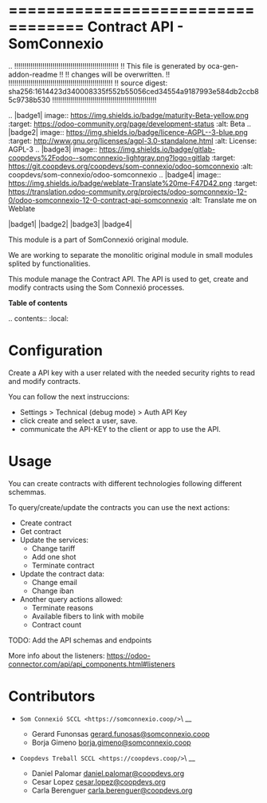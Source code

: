 ==================================
Contract API - SomConnexio
==================================

..
   !!!!!!!!!!!!!!!!!!!!!!!!!!!!!!!!!!!!!!!!!!!!!!!!!!!!
   !! This file is generated by oca-gen-addon-readme !!
   !! changes will be overwritten.                   !!
   !!!!!!!!!!!!!!!!!!!!!!!!!!!!!!!!!!!!!!!!!!!!!!!!!!!!
   !! source digest: sha256:1614423d340008335f552b55056ced34554a9187993e584db2ccb85c9738b530
   !!!!!!!!!!!!!!!!!!!!!!!!!!!!!!!!!!!!!!!!!!!!!!!!!!!!

.. |badge1| image:: https://img.shields.io/badge/maturity-Beta-yellow.png
    :target: https://odoo-community.org/page/development-status
    :alt: Beta
.. |badge2| image:: https://img.shields.io/badge/licence-AGPL--3-blue.png
    :target: http://www.gnu.org/licenses/agpl-3.0-standalone.html
    :alt: License: AGPL-3
.. |badge3| image:: https://img.shields.io/badge/gitlab-coopdevs%2Fodoo--somconnexio-lightgray.png?logo=gitlab
    :target: https://git.coopdevs.org/coopdevs/som-connexio/odoo-somconnexio
    :alt: coopdevs/som-connexio/odoo-somconnexio
.. |badge4| image:: https://img.shields.io/badge/weblate-Translate%20me-F47D42.png
    :target: https://translation.odoo-community.org/projects/odoo-somconnexio-12-0/odoo-somconnexio-12-0-contract-api-somconnexio
    :alt: Translate me on Weblate

|badge1| |badge2| |badge3| |badge4|

This module is a part of SomConnexió original module.

We are working to separate the monolitic original module in small
modules splited by functionalities.

This module manage the Contract API.
The API is used to get, create and modify contracts using the Som Connexió processes.

**Table of contents**

.. contents::
   :local:

Configuration
=============

Create a API key with a user related with the needed security rights to read and modify contracts.

You can follow the next instruccions:

- Settings > Technical (debug mode) > Auth API Key
- click create and select a user, save.
- communicate the API-KEY to the client or app to use the API.

Usage
=====

You can create contracts with different technologies following different schemmas.

To query/create/update the contracts you can use the next actions:

- Create contract
- Get contract
- Update the services:
    - Change tariff
    - Add one shot
    - Terminate contract
- Update the contract data:
    - Change email
    - Change iban
- Another query actions allowed:
    - Terminate reasons
    - Available fibers to link with mobile
    - Contract count

TODO: Add the API schemas and endpoints

More info about the listeners:
https://odoo-connector.com/api/api_components.html#listeners

Contributors
============

-  ``Som Connexió SCCL <https://somconnexio.coop/>``\ \_\_

   -  Gerard Funonsas gerard.funosas@somconnexio.coop
   -  Borja Gimeno borja.gimeno@somconnexio.coop

-  ``Coopdevs Treball SCCL <https://coopdevs.coop/>``\ \_\_

   -  Daniel Palomar daniel.palomar@coopdevs.org
   -  Cesar Lopez cesar.lopez@coopdevs.org
   -  Carla Berenguer carla.berenguer@coopdevs.org
